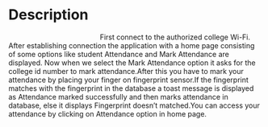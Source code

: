 <html>
  <body>
    <h1>Description</h1>
 <p>&nbsp;&nbsp;&nbsp;&nbsp;&nbsp;&nbsp;&nbsp;&nbsp;&nbsp;&nbsp;&nbsp;&nbsp;&nbsp;&nbsp;&nbsp;&nbsp;&nbsp;&nbsp;&nbsp;&nbsp;&nbsp;&nbsp;&nbsp;&nbsp;&nbsp;&nbsp;&nbsp;&nbsp;&nbsp;&nbsp;&nbsp;&nbsp;&nbsp;&nbsp;&nbsp;&nbsp;&nbsp;&nbsp;&nbsp;&nbsp;&nbsp;&nbsp;&nbsp;&nbsp;&nbsp;&nbsp;First connect to the authorized college Wi-Fi. After establishing connection the application with a home page consisting of some options like student Attendance and Mark Attendance are displayed. Now when we select the Mark Attendance option it asks for the college id number to mark attendance.After this you have to mark your attendance by placing your finger on fingerprint sensor.If the fingerprint matches with the fingerprint in the database a toast message is displayed as Attendance marked successfully and then marks attendance in database, else it displays Fingerprint doesn’t matched.You can access your attendance by clicking on Attendance option in home page.
    </p>
  </body>
  </html>    
